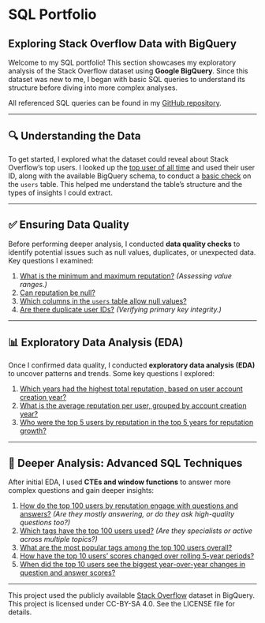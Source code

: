 # **SQL Portfolio**  

## **Exploring Stack Overflow Data with BigQuery**  

Welcome to my SQL portfolio! This section showcases my exploratory analysis of the Stack Overflow dataset using **Google BigQuery**. Since this dataset was new to me, I began with basic SQL queries to understand its structure before diving into more complex analyses.  

All referenced SQL queries can be found in my [GitHub repository](https://github.com/kim-h-l/portfolio-sql/tree/main/stackoverflow).  

---

## **🔍 Understanding the Data**  

To get started, I explored what the dataset could reveal about Stack Overflow’s top users. I looked up the [top user of all time](https://stackoverflow.com/users/22656/jon-skeet) and used their user ID, along with the available BigQuery schema, to conduct a [basic check](https://github.com/kim-h-l/portfolio-sql/blob/main/stackoverflow/001_user_data_exploration.sql) on the `users` table. This helped me understand the table’s structure and the types of insights I could extract.  

---

## **✅ Ensuring Data Quality**  

Before performing deeper analysis, I conducted **data quality checks** to identify potential issues such as null values, duplicates, or unexpected data. Key questions I examined:  

1. [What is the minimum and maximum reputation?](https://github.com/kim-h-l/portfolio-sql/blob/main/stackoverflow/002_dq_reputation_min_max.sql) *(Assessing value ranges.)*  
2. [Can reputation be null?](https://github.com/kim-h-l/portfolio-sql/blob/main/stackoverflow/003_dq_reputation_null.sql)  
3. [Which columns in the `users` table allow null values?](https://github.com/kim-h-l/portfolio-sql/blob/main/stackoverflow/004_dq_user_table_nulls.sql)  
4. [Are there duplicate user IDs?](https://github.com/kim-h-l/portfolio-sql/blob/main/stackoverflow/005_dq_user_id_dupe_check.sql) *(Verifying primary key integrity.)*  

---

## **📊 Exploratory Data Analysis (EDA)**  

Once I confirmed data quality, I conducted **exploratory data analysis (EDA)** to uncover patterns and trends. Some key questions I explored:  

1. [Which years had the highest total reputation, based on user account creation year?](https://github.com/kim-h-l/portfolio-sql/blob/main/stackoverflow/006_eda_reputation_by_year.sql)  
2. [What is the average reputation per user, grouped by account creation year?](https://github.com/kim-h-l/portfolio-sql/blob/main/stackoverflow/007_eda_avg_user_reputation.sql)  
3. [Who were the top 5 users by reputation in the top 5 years for reputation growth?](https://github.com/kim-h-l/portfolio-sql/blob/main/stackoverflow/008_eda_top_users_top_years.sql)  

---

## **🤔 Deeper Analysis: Advanced SQL Techniques**  

After initial EDA, I used **CTEs and window functions** to answer more complex questions and gain deeper insights:  

1. [How do the top 100 users by reputation engage with questions and answers?](https://github.com/kim-h-l/portfolio-sql/blob/main/stackoverflow/009_top_100_users_qa.sql) *(Are they mostly answering, or do they ask high-quality questions too?)*  
2. [Which tags have the top 100 users used?](https://github.com/kim-h-l/portfolio-sql/blob/main/stackoverflow/010_top_100_users_tags.sql) *(Are they specialists or active across multiple topics?)*  
3. [What are the most popular tags among the top 100 users overall?](https://github.com/kim-h-l/portfolio-sql/blob/main/stackoverflow/011_top_100_users_top_tags.sql)  
4. [How have the top 10 users’ scores changed over rolling 5-year periods?](https://github.com/kim-h-l/portfolio-sql/blob/main/stackoverflow/012_top_10_users_rolling_scores.sql)  
5. [When did the top 10 users see the biggest year-over-year changes in question and answer scores?](https://github.com/kim-h-l/portfolio-sql/blob/main/stackoverflow/013_top_10_users_yoy_q_a_growth.sql)

___

This project used the publicly available [Stack Overflow](https://console.cloud.google.com/marketplace/product/stack-exchange/stack-overflow) dataset in BigQuery. This project is licensed under CC-BY-SA 4.0. See the LICENSE file for details.
